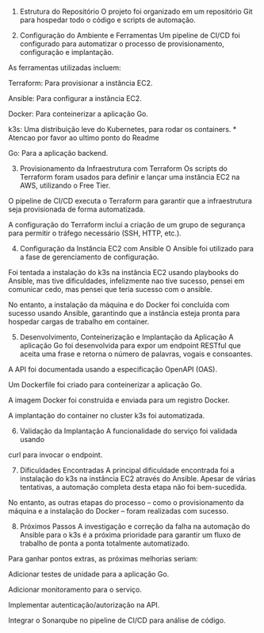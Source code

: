 1. Estrutura do Repositório
O projeto foi organizado em um repositório Git para hospedar todo o código e scripts de automação.

2. Configuração do Ambiente e Ferramentas
Um pipeline de CI/CD foi configurado para automatizar o processo de provisionamento, configuração e implantação.

As ferramentas utilizadas incluem:


Terraform: Para provisionar a instância EC2.


Ansible: Para configurar a instância EC2.


Docker: Para conteinerizar a aplicação Go.


k3s: Uma distribuição leve do Kubernetes, para rodar os containers. * Atencao por favor ao ultimo ponto do Readme


Go: Para a aplicação backend.

3. Provisionamento da Infraestrutura com Terraform
Os scripts do Terraform foram usados para definir e lançar uma instância EC2 na AWS, utilizando o Free Tier.

O pipeline de CI/CD executa o Terraform para garantir que a infraestrutura seja provisionada de forma automatizada.

A configuração do Terraform inclui a criação de um grupo de segurança para permitir o tráfego necessário (SSH, HTTP, etc.).

4. Configuração da Instância EC2 com Ansible
O Ansible foi utilizado para a fase de gerenciamento de configuração.

Foi tentada a instalação do k3s na instância EC2 usando playbooks do Ansible, mas tive dificuldades, infelizmente nao tive sucesso, pensei em comunicar cedo, mas pensei que teria sucesso com o ansible.

No entanto, a instalação da máquina e do Docker foi concluída com sucesso usando Ansible, garantindo que a instância esteja pronta para hospedar cargas de trabalho em container.

5. Desenvolvimento, Conteinerização e Implantação da Aplicação
A aplicação Go foi desenvolvida para expor um endpoint RESTful que aceita uma frase e retorna o número de palavras, vogais e consoantes.

A API foi documentada usando a especificação OpenAPI (OAS).

Um Dockerfile foi criado para conteinerizar a aplicação Go.

A imagem Docker foi construída e enviada para um registro Docker.

A implantação do container no cluster k3s foi automatizada.

6. Validação da Implantação
A funcionalidade do serviço foi validada usando 

curl para invocar o endpoint.

7. Dificuldades Encontradas
A principal dificuldade encontrada foi a instalação do k3s na instância EC2 através do Ansible. Apesar de várias tentativas, a automação completa desta etapa não foi bem-sucedida.

No entanto, as outras etapas do processo – como o provisionamento da máquina e a instalação do Docker – foram realizadas com sucesso.

8. Próximos Passos
A investigação e correção da falha na automação do Ansible para o k3s é a próxima prioridade para garantir um fluxo de trabalho de ponta a ponta totalmente automatizado.

Para ganhar pontos extras, as próximas melhorias seriam:

Adicionar testes de unidade para a aplicação Go.

Adicionar monitoramento para o serviço.

Implementar autenticação/autorização na API.

Integrar o Sonarqube no pipeline de CI/CD para análise de código.